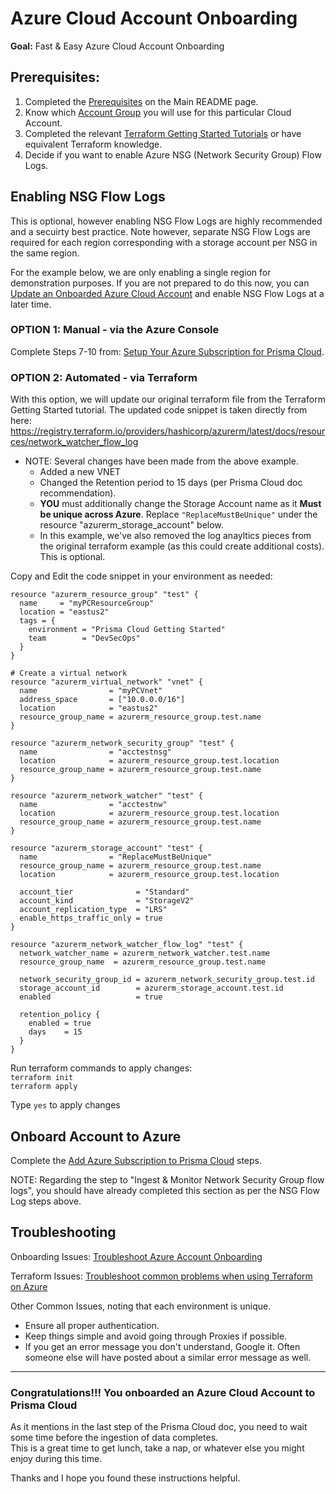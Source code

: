 # Azure Cloud Account Onboarding

**Goal:** Fast & Easy Azure Cloud Account Onboarding

## Prerequisites:

1. Completed the [Prerequisites](../README.md#1----prerequisities--assumptions) on the Main README page.
2. Know which [Account Group](https://docs.paloaltonetworks.com/prisma/prisma-cloud/prisma-cloud-admin/manage-prisma-cloud-administrators/create-account-groups) you will use for this particular Cloud Account.
3. Completed the relevant [Terraform Getting Started Tutorials](https://learn.hashicorp.com/terraform) or have equivalent Terraform knowledge.
4. Decide if you want to enable Azure NSG (Network Security Group) Flow Logs.

## Enabling NSG Flow Logs
This is optional, however enabling NSG Flow Logs are highly recommended and a secuirty best practice.  Note however, separate NSG Flow Logs are required for each region corresponding with a storage account per NSG in the same region.  
   
For the example below, we are only enabling a single region for demonstration purposes.  If you are not prepared to do this now, you can [Update an Onboarded Azure Cloud Account](https://docs.paloaltonetworks.com/prisma/prisma-cloud/prisma-cloud-admin/connect-your-cloud-platform-to-prisma-cloud/onboard-your-azure-account/update-an-onboarded-azure-account.html) and enable NSG Flow Logs at a later time.

### OPTION 1: Manual - via the Azure Console
Complete Steps 7-10 from: [Setup Your Azure Subscription for Prisma Cloud](https://docs.paloaltonetworks.com/prisma/prisma-cloud/prisma-cloud-admin/connect-your-cloud-platform-to-prisma-cloud/onboard-your-azure-account/set-up-your-azure-account.html#id3c86dfb2-8ffb-4a60-9416-f15c5cec3ed6).  

### OPTION 2: Automated - via Terraform
With this option, we will update our original terraform file from the Terraform Getting Started tutorial.
The updated code snippet is taken directly from here: https://registry.terraform.io/providers/hashicorp/azurerm/latest/docs/resources/network_watcher_flow_log
- NOTE: Several changes have been made from the above example.
  - Added a new VNET
  - Changed the Retention period to 15 days (per Prisma Cloud doc recommendation).
  - **YOU** must additionally change the Storage Account name as it **Must be unique across Azure**. Replace `"ReplaceMustBeUnique"` under the resource "azurerm_storage_account" below.
  - In this example, we've also removed the log anayltics pieces from the original terraform example (as this could create additional costs).  This is optional.   

Copy and Edit the code snippet in your environment as needed:
```
resource "azurerm_resource_group" "test" {
  name     = "myPCResourceGroup"
  location = "eastus2"
  tags = {
    environment = "Prisma Cloud Getting Started"
    team        = "DevSecOps"
  }
}

# Create a virtual network
resource "azurerm_virtual_network" "vnet" {
  name                = "myPCVnet"
  address_space       = ["10.0.0.0/16"]
  location            = "eastus2"
  resource_group_name = azurerm_resource_group.test.name
}

resource "azurerm_network_security_group" "test" {
  name                = "acctestnsg"
  location            = azurerm_resource_group.test.location
  resource_group_name = azurerm_resource_group.test.name
}

resource "azurerm_network_watcher" "test" {
  name                = "acctestnw"
  location            = azurerm_resource_group.test.location
  resource_group_name = azurerm_resource_group.test.name
}

resource "azurerm_storage_account" "test" {
  name                = "ReplaceMustBeUnique"
  resource_group_name = azurerm_resource_group.test.name
  location            = azurerm_resource_group.test.location

  account_tier              = "Standard"
  account_kind              = "StorageV2"
  account_replication_type  = "LRS"
  enable_https_traffic_only = true
}

resource "azurerm_network_watcher_flow_log" "test" {
  network_watcher_name = azurerm_network_watcher.test.name
  resource_group_name  = azurerm_resource_group.test.name

  network_security_group_id = azurerm_network_security_group.test.id
  storage_account_id        = azurerm_storage_account.test.id
  enabled                   = true

  retention_policy {
    enabled = true
    days    = 15
  }
}
```
Run terraform commands to apply changes:   
`terraform init`  
`terraform apply`  
   
Type `yes` to apply changes

## Onboard Account to Azure
Complete the [Add Azure Subscription to Prisma Cloud](https://docs.paloaltonetworks.com/prisma/prisma-cloud/prisma-cloud-admin/connect-your-cloud-platform-to-prisma-cloud/onboard-your-azure-account/add-azure-cloud-account-on-prisma-cloud.html) steps.   
   
NOTE: Regarding the step to "Ingest & Monitor Network Security Group flow logs", you should have already completed this section as per the NSG Flow Log steps above.

## Troubleshooting
Onboarding Issues: [Troubleshoot Azure Account Onboarding](https://docs.paloaltonetworks.com/prisma/prisma-cloud/prisma-cloud-admin/connect-your-cloud-platform-to-prisma-cloud/onboard-your-azure-account/troubleshoot-azure-account-onboarding.html)
   
Terraform Issues: [Troubleshoot common problems when using Terraform on Azure](https://docs.microsoft.com/en-us/azure/developer/terraform/troubleshoot)
   
Other Common Issues, noting that each environment is unique.
- Ensure all proper authentication.
- Keep things simple and avoid going through Proxies if possible.
- If you get an error message you don't understand, Google it.  Often someone else will have posted about a similar error message as well.

---

### Congratulations!!!  You onboarded an Azure Cloud Account to Prisma Cloud
As it mentions in the last step of the Prisma Cloud doc, you need to wait some time before the ingestion of data completes.   
This is a great time to get lunch, take a nap, or whatever else you might enjoy during this time.   
   
Thanks and I hope you found these instructions helpful.

